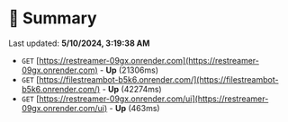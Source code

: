 # 📖 Summary
Last updated: **5/10/2024, 3:19:38 AM**

- `GET` [https://restreamer-09gx.onrender.com](https://restreamer-09gx.onrender.com) - **Up** (21306ms)
- `GET` [https://filestreambot-b5k6.onrender.com/](https://filestreambot-b5k6.onrender.com/) - **Up** (42274ms)
- `GET` [https://restreamer-09gx.onrender.com/ui](https://restreamer-09gx.onrender.com/ui) - **Up** (463ms)
